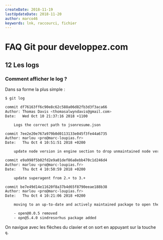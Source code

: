 ```yaml
---
createDate: 2018-11-19
lastUpdateDate: 2018-11-20
author: marco46
keywords: lnk, raccourci, fichier
---
```


# FAQ Git pour developpez.com

## 12 Les logs

### Comment afficher le log ?

Dans sa forme la plus simple :

```bash
$ git log

commit df76163ff6c90e8c62c588a06d82fb3d3f3aca66
Author: Thomas Davis <thomasalwyndavis@gmail.com>
Date:   Wed Oct 10 21:37:16 2018 +1100

    Logs the correct path to jsonresume.json

commit 7ee2e20e767a979b0d0113133e045f3fe44a6735
Author: marlou <pro@marc-loupias.fr>
Date:   Thu Oct 4 10:51:51 2018 +0200

    update node version in engine section to drop unmaintained node version and match travis config

commit e9a998f5b02fd2e9a01def86a8ebb470c1d246d4
Author: marlou <pro@marc-loupias.fr>
Date:   Thu Oct 4 10:50:59 2018 +0200

    update superagent from 2.+ to 3.+

commit be7e49d14e11620f8a37b4d65f8790eeae188b38
Author: marlou <pro@marc-loupias.fr>
Date:   Thu Oct 4 10:21:06 2018 +0200

    moving to an up-to-date and actively maintained package to open the browser

    - open@0.0.5 removed
    - opn@5.4.0 sindresorhus package added

```

On navigue avec les flèches du clavier et on sort en appuyant sur la touche `q`.
